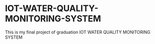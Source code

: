 # IOT-WATER-QUALITY-MONITORING-SYSTEM
This is my final project of graduation IOT WATER QUALITY MONITORING SYSTEM
